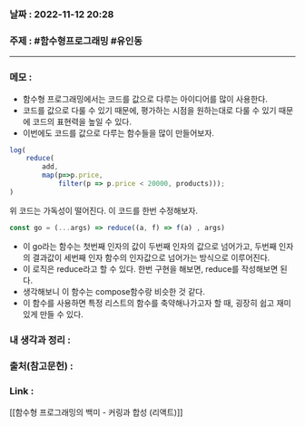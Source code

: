 ### 날짜 : 2022-11-12 20:28
### 주제 : #함수형프로그래밍 #유인동 

---- 

### 메모 : 
- 함수형 프로그래밍에서는 코드를 값으로 다루는 아이디어를 많이 사용한다. 
- 코드를 값으로 다룰 수 있기 때문에, 평가하는 시점을 원하는대로 다룰 수 있기 때문에 코드의 표현력을 높일 수 있다. 
- 이번에도 코드를 값으로 다루는 함수들을 많이 만들어보자. 

```javascript
log(
	reduce(
		add,
		map(p=>p.price, 
			filter(p => p.price < 20000, products)));
)
```
위 코드는 가독성이 떨어진다. 이 코드를 한번 수정해보자. 


```javascript
const go = (...args) => reduce((a, f) => f(a) , args)


```

- 이 go라는 함수는 첫번째 인자의 값이 두번째 인자의 값으로 넘어가고, 두번째 인자의 결과값이 세번째 인자 함수의 인자값으로 넘어가는 방식으로 이루어진다. 
- 이 로직은 reduce라고 할 수 있다. 한번 구현을 해보면, reduce를 작성해보면 된다.
- 생각해보니 이 함수는 compose함수랑 비슷한 것 같다. 
- 이 함수를 사용하면 특정 리스트의 함수를 축약해나가고자 할 때, 굉장히 쉽고 재미있게 만들 수 있다. 


### 내 생각과 정리 : 


### 출처(참고문헌) : 


### Link : 
[[함수형 프로그래밍의 백미 - 커링과 합성 (리액트)]]